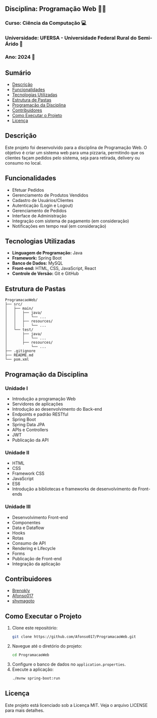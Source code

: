 ## Disciplina: Programação Web 🧑‍💻 
### Curso: Ciência da Computação 💻  
### Universidade: UFERSA - Universidade Federal Rural do Semi-Árido 🌱  
### Ano: 2024 📅  

## Sumário
- [Descrição](#descrição)
- [Funcionalidades](#funcionalidades)
- [Tecnologias Utilizadas](#tecnologias-utilizadas)
- [Estrutura de Pastas](#estrutura-de-pastas)
- [Programação da Disciplina](#programação-da-disciplina)
- [Contribuidores](#contribuidores)
- [Como Executar o Projeto](#como-executar-o-projeto)
- [Licença](#licença)

## Descrição
Este projeto foi desenvolvido para a disciplina de Programação Web. O objetivo é criar um sistema web para uma pizzaria, permitindo que os clientes façam pedidos pelo sistema, seja para retirada, delivery ou consumo no local.

## Funcionalidades
- Efetuar Pedidos
- Gerenciamento de Produtos Vendidos
- Cadastro de Usuários/Clientes
- Autenticação (Login e Logout)
- Gerenciamento de Pedidos
- Interface de Administração
- Integração com sistema de pagamento (em consideração)
- Notificações em tempo real (em consideração)

## Tecnologias Utilizadas
- **Linguagem de Programação:** Java
- **Framework:** Spring Boot
- **Banco de Dados:** MySQL
- **Front-end:** HTML, CSS, JavaScript, React
- **Controle de Versão:** Git e GitHub

## Estrutura de Pastas
```
ProgramacaoWeb/
├── src/
│   ├── main/
│   │   ├── java/
│   │   │   └── ...
│   │   ├── resources/
│   │   │   └── ...
│   └── test/
│       ├── java/
│       │   └── ...
│       ├── resources/
│           └── ...
├── .gitignore
├── README.md
└── pom.xml
```

## Programação da Disciplina

### Unidade I
- Introdução a programação Web
- Servidores de aplicações
- Introdução ao desenvolvimento do Back-end
- Endpoints e padrão RESTful
- Spring Boot
- Spring Data JPA
- APIs e Controllers
- JWT
- Publicação da API

### Unidade II
- HTML
- CSS
- Framework CSS
- JavaScript
- ES6
- Introdução a bibliotecas e frameworks de desenvolvimento de Front-ends

### Unidade III
- Desenvolvimento Front-end
- Componentes
- Data e Dataflow
- Hooks
- Rotas
- Consumo de API
- Rendering e Lifecycle
- Forms
- Publicação de Front-end
- Integração da aplicação

## Contribuidores
- [Brenokly](https://github.com/Brenokly)
- [Afonso017](https://github.com/Afonso017)
- [shymagoto](https://github.com/shymagoto)

## Como Executar o Projeto
1. Clone este repositório:
   ```bash
   git clone https://github.com/Afonso017/ProgramacaoWeb.git
   ```
2. Navegue até o diretório do projeto:
   ```bash
   cd ProgramacaoWeb
   ```
3. Configure o banco de dados no `application.properties`.
4. Execute a aplicação:
   ```bash
   ./mvnw spring-boot:run
   ```

## Licença
Este projeto está licenciado sob a Licença MIT. Veja o arquivo LICENSE para mais detalhes.
